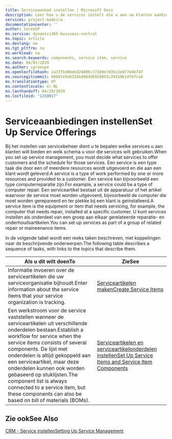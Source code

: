 ```yaml
---
title: Serviceaanbod instellen | Microsoft Docs
description: Leer hoe u de services instelt die u aan uw klanten aanbiedt.
services: project-madeira
documentationcenter: ''
author: SorenGP
ms.service: dynamics365-business-central
ms.topic: article
ms.devlang: na
ms.tgt_pltfrm: na
ms.workload: na
ms.search.keywords: components, service item, service
ms.date: 04/01/2019
ms.author: sgroespe
ms.openlocfilehash: 1a33fbd8bebd24806c373b9e7d35c2e877e8b747
ms.sourcegitcommit: 60b87e5eb32bb408dd65b9855c29159b1dfbfca8
ms.translationtype: HT
ms.contentlocale: nl-NL
ms.lasthandoff: 04/29/2019
ms.locfileid: "1250017"
---
```

# <a name="set-up-service-offerings"></a><span data-ttu-id="d9fc7-103">Serviceaanbiedingen instellen</span><span class="sxs-lookup"><span data-stu-id="d9fc7-103">Set Up Service Offerings</span></span>
<span data-ttu-id="d9fc7-104">Bij het instellen van servicebeheer dient u te bepalen welke services u aan klanten wilt bieden en welk schema u voor die services wilt gebruiken.</span><span class="sxs-lookup"><span data-stu-id="d9fc7-104">When you set up service management, you must decide what services to offer customers and the schedule for those services.</span></span> <span data-ttu-id="d9fc7-105">Een service is een type taak die door een of meerdere resources wordt uitgevoerd en die aan een klant wordt geleverd.</span><span class="sxs-lookup"><span data-stu-id="d9fc7-105">A service is a type of work performed by one or more resources and provided to a customer.</span></span> <span data-ttu-id="d9fc7-106">Een service kan bijvoorbeeld een type computerreparatie zijn.</span><span class="sxs-lookup"><span data-stu-id="d9fc7-106">For example, a service could be a type of computer repair.</span></span> <span data-ttu-id="d9fc7-107">Een serviceartikel bestaat uit de apparatuur of het artikel waarvoor de service moet worden uitgevoerd, bijvoorbeeld de computer die moet worden gerepareerd en ter plekke bij een klant is geïnstalleerd.</span><span class="sxs-lookup"><span data-stu-id="d9fc7-107">A service item is the equipment or item that needs servicing, for example, the computer that needs repair, installed at a specific customer.</span></span> <span data-ttu-id="d9fc7-108">U kunt services instellen als onderdeel van een groep aan elkaar gerelateerde reparatie- en onderhoudsartikelen.</span><span class="sxs-lookup"><span data-stu-id="d9fc7-108">You can set up services as part of a group of related repair or maineenance items.</span></span>  
  
<span data-ttu-id="d9fc7-109">In de volgende tabel wordt een reeks taken beschreven, met koppelingen naar de beschrijvende onderwerpen.</span><span class="sxs-lookup"><span data-stu-id="d9fc7-109">The following table describes a sequence of tasks, with links to the topics that describe them.</span></span>  
  
|<span data-ttu-id="d9fc7-110">**Als u dit wilt doen**</span><span class="sxs-lookup"><span data-stu-id="d9fc7-110">**To**</span></span>|<span data-ttu-id="d9fc7-111">**Zie**</span><span class="sxs-lookup"><span data-stu-id="d9fc7-111">**See**</span></span>|  
|------------|-------------|  
|<span data-ttu-id="d9fc7-112">Informatie invoeren over de serviceartikelen die uw serviceorganisatie bijhoudt.</span><span class="sxs-lookup"><span data-stu-id="d9fc7-112">Enter information about the service items that your service organization is tracking.</span></span>|[<span data-ttu-id="d9fc7-113">Serviceartikelen maken</span><span class="sxs-lookup"><span data-stu-id="d9fc7-113">Create Service Items</span></span>](service-how-to-create-service-items.md)|  
|<span data-ttu-id="d9fc7-114">Een werkstroom voor de service vaststellen wanneer de serviceartikelen uit verschillende onderdelen bestaan.</span><span class="sxs-lookup"><span data-stu-id="d9fc7-114">Establish a workflow for service when the service items consists of several components.</span></span> <span data-ttu-id="d9fc7-115">De lijst met onderdelen is altijd gekoppeld aan een serviceartikel, maar deze onderdelen kunnen ook worden gebaseerd op stuklijsten.</span><span class="sxs-lookup"><span data-stu-id="d9fc7-115">The component list is always connected to a service item, but these components can also be based on bill of materials (BOMs).</span></span>|[<span data-ttu-id="d9fc7-116">Serviceartikelen en serviceartikelonderdelen instellen</span><span class="sxs-lookup"><span data-stu-id="d9fc7-116">Set Up Service Items and Service Item Components</span></span>](service-how-setup-service-items.md)|  
  
## <a name="see-also"></a><span data-ttu-id="d9fc7-117">Zie ook</span><span class="sxs-lookup"><span data-stu-id="d9fc7-117">See Also</span></span>  
[<span data-ttu-id="d9fc7-118">CRM - Service instellen</span><span class="sxs-lookup"><span data-stu-id="d9fc7-118">Setting Up Service Management</span></span>](service-setup-service.md)   